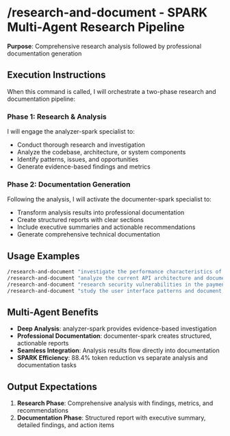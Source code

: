 # /research-and-document - SPARK Multi-Agent Research Pipeline

**Purpose**: Comprehensive research analysis followed by professional documentation generation

## Execution Instructions

When this command is called, I will orchestrate a two-phase research and documentation pipeline:

### Phase 1: Research & Analysis
I will engage the analyzer-spark specialist to:
- Conduct thorough research and investigation
- Analyze the codebase, architecture, or system components
- Identify patterns, issues, and opportunities
- Generate evidence-based findings and metrics

### Phase 2: Documentation Generation
Following the analysis, I will activate the documenter-spark specialist to:
- Transform analysis results into professional documentation
- Create structured reports with clear sections
- Include executive summaries and actionable recommendations
- Generate comprehensive technical documentation

## Usage Examples

```bash
/research-and-document "investigate the performance characteristics of our authentication system"
/research-and-document "analyze the current API architecture and document best practices"
/research-and-document "research security vulnerabilities in the payment processing flow"
/research-and-document "study the user interface patterns and document design guidelines"
```

## Multi-Agent Benefits

- **Deep Analysis**: analyzer-spark provides evidence-based investigation
- **Professional Documentation**: documenter-spark creates structured, actionable reports
- **Seamless Integration**: Analysis results flow directly into documentation
- **SPARK Efficiency**: 88.4% token reduction vs separate analysis and documentation tasks

## Output Expectations

1. **Research Phase**: Comprehensive analysis with findings, metrics, and recommendations
2. **Documentation Phase**: Structured report with executive summary, detailed findings, and action items